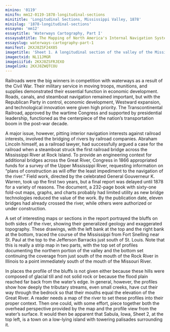 ```yaml
---
minino: '0119'
minifn: mm12-0119-1878-longitudinal-sections
minititle: 'Longitudinal Sections, Mississippi Valley, 1878'
minislug: '1878-longitudinal-sections'
essayno: 'mm12'
essaytitle: 'Waterways Cartography, Part I'
essaysubtitle: The Mapping of North America's Internal Navigation Systems
essayslug: waterways-cartography-part-1
manifest: 2KXJ8ZSF24X85
imagetitle: 'Sheet 1. A longitudinal section of the valley of the Mississippi River, from the junction of the Minnesota to the junction of the Ohio River : as...'
imagectxid: NL11JMGR
imageiiifid: 2KXJ8ZSFRJEXO
imagelink: 2KXJ8ZWQTCOU
---
```

Railroads were the big winners in competition with waterways as a result of the Civil War. Their military service in moving troops, munitions, and supplies demonstrated their essential function in economic development. Roads, canals, and steamboat navigation remained important, but with the Republican Party in control, economic development, Westward expansion, and technological innovation were given high priority. The Transcontinental Railroad, approved by the wartime Congress and supported by presidential leadership, functioned as the centerpiece of the nation’s transportation boom in the post-war decade. 

A major issue, however, pitting interior navigation interests against railroad interests, involved the bridging of rivers by railroad companies. Abraham Lincoln himself, as a railroad lawyer, had successfully argued a case for the railroad when a steamboat struck the first railroad bridge across the Mississippi River at Rock Island. To provide an engineering context for additional bridges across the Great River, Congress in 1866 appropriated funds for a survey of the Upper Mississippi River, requesting information on “plans of construction as will offer the least impediment to the navigation of the river.” Field work, directed by the celebrated General Gouverneur K. Warren, took up the first two years, but a final report was delayed until 1878 for a variety of reasons. The document, a 232-page book with sixty-one fold-out maps, graphs, and charts probably had limited utility as new bridge technologies reduced the value of the work. By the publication date, eleven bridges had already crossed the river, while others were authorized or under construction. 

A set of interesting maps or sections in the report portrayed the bluffs on both sides of the river, showing their generalized geology and exaggerated topography. These drawings, with the left bank at the top and the right bank at the bottom, traced the course of the Mississippi from Fort Snelling near St. Paul at the top to the Jefferson Barracks just south of St. Louis. Note that this is really a strip map in two parts, with the top set of profiles documenting the northern portion of the valley and the bottom set continuing the coverage from just south of the mouth of the Rock River in Illinois to a point immediately south of the mouth of the Missouri River. 

In places the profile of the bluffs is not given either because these hills were composed of glacial till and not solid rock or because the flood plain reached far back from the water’s edge. In general, however, the profiles show how deeply the tributary streams, even small creeks, have cut their way through the bedrock so that their mouths equal the elevation of the Great River. A reader needs a map of the river to set these profiles into their proper context. Then one could, with some effort, piece together both the overhead perspective provided by the map and the profile view from the water’s surface. It would then be apparent that Sabula, Iowa, Sheet 2, at the top left, is a town on a low-lying island with towering palisades surrounding it. 

